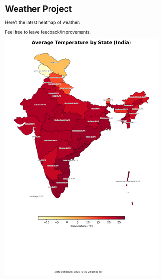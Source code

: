 # Weather Project

Here’s the latest heatmap of weather:

Feel free to leave feedback/improvements.

![India Heatmap](docs/assets/india_heatmap.png?v=03AA18)
